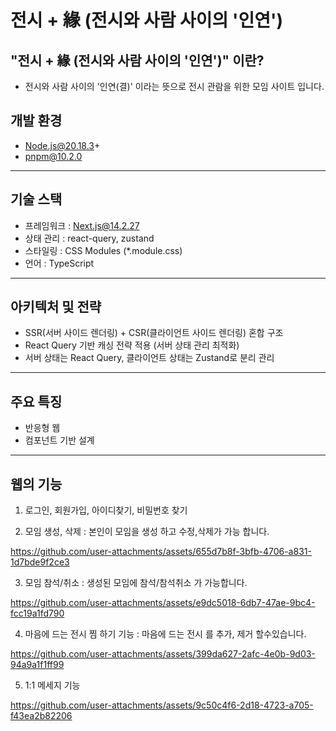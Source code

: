 # 전시 + 緣 (전시와 사람 사이의 '인연')

## "전시 + 緣 (전시와 사람 사이의 '인연')" 이란?
- 전시와 사람 사이의 '인연(결)' 이라는 뜻으로 전시 관람을 위한 모임 사이트 입니다. 

## 개발 환경
- Node.js@20.18.3+
- pnpm@10.2.0
---
## 기술 스택 
- 프레임워크 : Next.js@14.2.27
- 상태 관리 : react-query, zustand
- 스타일링 : CSS Modules (*.module.css)
- 언어 : TypeScript
---
## 아키텍처 및 전략
- SSR(서버 사이드 렌더링) + CSR(클라이언트 사이드 렌더링) 혼합 구조
- React Query 기반 캐싱 전략 적용 (서버 상태 관리 최적화)
- 서버 상태는 React Query, 클라이언트 상태는 Zustand로 분리 관리
---
## 주요 특징 
- 반응형 웹
- 컴포넌트 기반 설계
---
## 웹의 기능
1.  로그인, 회원가입, 아이디찾기, 비밀번호 찾기

2.  모임 생성, 삭제 : 본인이 모임을 생성 하고 수정,삭제가 가능 합니다.
> 
https://github.com/user-attachments/assets/655d7b8f-3bfb-4706-a831-1d7bde9f2ce3

3.  모임 참석/취소 : 생성된 모임에 참석/참석취소 가 가능합니다.
>
https://github.com/user-attachments/assets/e9dc5018-6db7-47ae-9bc4-fcc19a1fd790

4.  마음에 드는 전시 찜 하기 기능 : 마음에 드는 전시 를 추가, 제거 할수있습니다. 
>
https://github.com/user-attachments/assets/399da627-2afc-4e0b-9d03-94a9a1f1ff99

5. 1:1 메세지 기능
>
https://github.com/user-attachments/assets/9c50c4f6-2d18-4723-a705-f43ea2b82206


 


